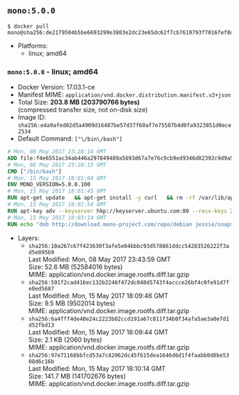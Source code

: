 ## `mono:5.0.0`

```console
$ docker pull mono@sha256:de2179504b5be6693299e3803e2dc23e65dc62f7cb7619793f7016fef8d2085a
```

-	Platforms:
	-	linux; amd64

### `mono:5.0.0` - linux; amd64

-	Docker Version: 17.03.1-ce
-	Manifest MIME: `application/vnd.docker.distribution.manifest.v2+json`
-	Total Size: **203.8 MB (203790766 bytes)**  
	(compressed transfer size, not on-disk size)
-	Image ID: `sha256:e4a9afed02d5a4909d16487be57d37f60af7e75507b4d0fa9323851d0ece2534`
-	Default Command: `["\/bin\/bash"]`

```dockerfile
# Mon, 08 May 2017 23:28:14 GMT
ADD file:f4e6551ac34ab446a297849489a5693d67a7e76c9cb9ed9346d82392c9d9a5fe in / 
# Mon, 08 May 2017 23:28:15 GMT
CMD ["/bin/bash"]
# Mon, 15 May 2017 18:01:04 GMT
ENV MONO_VERSION=5.0.0.100
# Mon, 15 May 2017 18:01:45 GMT
RUN apt-get update   && apt-get install -y curl   && rm -rf /var/lib/apt/lists/*
# Mon, 15 May 2017 18:01:54 GMT
RUN apt-key adv --keyserver hkp://keyserver.ubuntu.com:80 --recv-keys 3FA7E0328081BFF6A14DA29AA6A19B38D3D831EF
# Mon, 15 May 2017 18:03:14 GMT
RUN echo "deb http://download.mono-project.com/repo/debian jessie/snapshots/$MONO_VERSION main" > /etc/apt/sources.list.d/mono-official.list   && apt-get update   && apt-get install -y binutils mono-devel ca-certificates-mono fsharp mono-vbnc nuget referenceassemblies-pcl   && rm -rf /var/lib/apt/lists/* /tmp/*
```

-	Layers:
	-	`sha256:10a267c67f423630f3afe5e04bbbc93d578861ddcc54283526222f3ad5e895b9`  
		Last Modified: Mon, 08 May 2017 23:43:59 GMT  
		Size: 52.6 MB (52584016 bytes)  
		MIME: application/vnd.docker.image.rootfs.diff.tar.gzip
	-	`sha256:591f2cad416ec132b2246f472dc040d5743f4accce26bf4c0fe91d7fe0ed5687`  
		Last Modified: Mon, 15 May 2017 18:09:46 GMT  
		Size: 9.5 MB (9502014 bytes)  
		MIME: application/vnd.docker.image.rootfs.diff.tar.gzip
	-	`sha256:6a4fff4de40e24c2223b02ccd191a67c811f34b0f34afa5ae3a0e7d1d52fbd13`  
		Last Modified: Mon, 15 May 2017 18:09:44 GMT  
		Size: 2.1 KB (2060 bytes)  
		MIME: application/vnd.docker.image.rootfs.diff.tar.gzip
	-	`sha256:97e71168bbfcd53a7c42062dc45f615dea1646d6d1f4faabb0d8be5308d6c16b`  
		Last Modified: Mon, 15 May 2017 18:10:14 GMT  
		Size: 141.7 MB (141702676 bytes)  
		MIME: application/vnd.docker.image.rootfs.diff.tar.gzip

